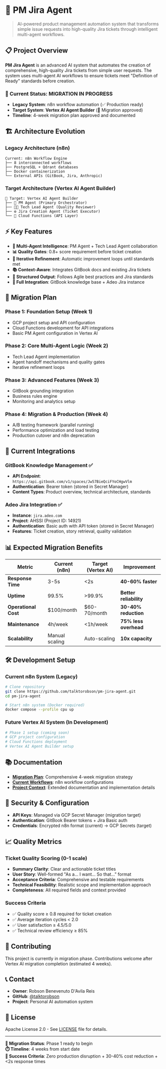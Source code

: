 # 🤖 PM Jira Agent

> AI-powered product management automation system that transforms simple issue requests into high-quality Jira tickets through intelligent multi-agent workflows.

## 📋 Project Overview

**PM Jira Agent** is an advanced AI system that automates the creation of comprehensive, high-quality Jira tickets from simple user requests. The system uses multi-agent AI workflows to ensure tickets meet "Definition of Ready" standards before creation.

### 🎯 Current Status: **MIGRATION IN PROGRESS**
- **Legacy System**: n8n workflow automation (✅ Production ready)
- **Target System**: **Vertex AI Agent Builder** (🚀 Migration approved)
- **Timeline**: 4-week migration plan approved and documented

## 🏗️ Architecture Evolution

### Legacy Architecture (n8n)
```
Current: n8n Workflow Engine
├── 8 interconnected workflows
├── PostgreSQL + Qdrant databases  
├── Docker containerization
└── External APIs (GitBook, Jira, Anthropic)
```

### Target Architecture (Vertex AI Agent Builder)
```
🎯 Target: Vertex AI Agent Builder
├── 🤖 PM Agent (Primary Orchestrator)
├── 👨‍💻 Tech Lead Agent (Quality Reviewer)
├── ⚙️ Jira Creation Agent (Ticket Executor)
└── 🔧 Cloud Functions (API Layer)
```

## ⚡ Key Features

- **🧠 Multi-Agent Intelligence**: PM Agent + Tech Lead Agent collaboration
- **📊 Quality Gates**: 0.8+ score requirement before ticket creation
- **🔄 Iterative Refinement**: Automatic improvement loops until standards met
- **📚 Context-Aware**: Integrates GitBook docs and existing Jira tickets
- **🎯 Structured Output**: Follows Agile best practices and Jira standards
- **🔗 Full Integration**: GitBook knowledge base + Adeo Jira instance

## 🚀 Migration Plan

### Phase 1: Foundation Setup (Week 1)
- GCP project setup and API configuration
- Cloud Functions development for API integrations
- Basic PM Agent configuration in Vertex AI

### Phase 2: Core Multi-Agent Logic (Week 2) 
- Tech Lead Agent implementation
- Agent handoff mechanisms and quality gates
- Iterative refinement loops

### Phase 3: Advanced Features (Week 3)
- GitBook grounding integration
- Business rules engine
- Monitoring and analytics setup

### Phase 4: Migration & Production (Week 4)
- A/B testing framework (parallel running)
- Performance optimization and load testing
- Production cutover and n8n deprecation

## 🔧 Current Integrations

### GitBook Knowledge Management ✅
- **API Endpoint**: `https://api.gitbook.com/v1/spaces/Jw57BieQciFYoCHgwVlm`
- **Authentication**: Bearer token (stored in Secret Manager)
- **Content Types**: Product overview, technical architecture, standards

### Adeo Jira Integration ✅
- **Instance**: `jira.adeo.com`
- **Project**: AHSSI (Project ID: 14921)
- **Authentication**: Basic auth with API token (stored in Secret Manager)
- **Features**: Ticket creation, story retrieval, quality validation

## 📊 Expected Migration Benefits

| Metric | Current (n8n) | Target (Vertex AI) | Improvement |
|--------|---------------|-------------------|-------------|
| **Response Time** | 3-5s | <2s | **40-60% faster** |
| **Uptime** | 99.5% | >99.9% | **Better reliability** |
| **Operational Cost** | $100/month | $60-70/month | **30-40% reduction** |
| **Maintenance** | 4h/week | <1h/week | **75% less overhead** |
| **Scalability** | Manual scaling | Auto-scaling | **10x capacity** |

## 🛠️ Development Setup

### Current n8n System (Legacy)
```bash
# Clone repository
git clone https://github.com/talktorobson/pm-jira-agent.git
cd pm-jira-agent

# Start n8n system (Docker required)
docker compose --profile cpu up
```

### Future Vertex AI System (In Development)
```bash
# Phase 1 setup (coming soon)
# GCP project configuration
# Cloud Functions deployment
# Vertex AI Agent Builder setup
```

## 📚 Documentation

- **[Migration Plan](CLAUDE.md)**: Comprehensive 4-week migration strategy
- **[Current Workflows](n8n/backup/workflows/)**: n8n workflow configurations
- **[Project Context](CLAUDE.md)**: Extended documentation and implementation details

## 🔐 Security & Configuration

- **API Keys**: Managed via GCP Secret Manager (migration target)
- **Authentication**: GitBook Bearer tokens + Jira Basic auth
- **Credentials**: Encrypted n8n format (current) → GCP Secrets (target)

## 📈 Quality Metrics

### Ticket Quality Scoring (0-1 scale)
- **Summary Clarity**: Clear and actionable ticket titles
- **User Story**: Well-formed "As a... I want... So that..." format
- **Acceptance Criteria**: Comprehensive and testable requirements
- **Technical Feasibility**: Realistic scope and implementation approach
- **Completeness**: All required fields and context provided

### Success Criteria
- ✅ Quality score ≥ 0.8 required for ticket creation
- ✅ Average iteration cycles < 2.0
- ✅ User satisfaction ≥ 4.5/5.0
- ✅ Technical review efficiency ≥ 85%

## 🤝 Contributing

This project is currently in migration phase. Contributions welcome after Vertex AI migration completion (estimated 4 weeks).

## 📞 Contact

- **Owner**: Robson Benevenuto D'Avila Reis
- **GitHub**: [@talktorobson](https://github.com/talktorobson)
- **Project**: Personal AI automation system

## 📄 License

Apache License 2.0 - See [LICENSE](LICENSE) file for details.

---

**🚀 Migration Status**: Phase 1 ready to begin  
**⏱️ Timeline**: 4 weeks from start date  
**🎯 Success Criteria**: Zero production disruption + 30-40% cost reduction + <2s response times